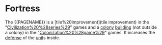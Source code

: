 # Fortress

The {{PAGENAME}} is a [tile%20improvement](tile improvement) in the "[Civilization%20%28series%29](Civilization)" games and a [colony](colony) [building](building) (not outside a colony) in the "[Colonization%20%28game%29](Colonization)" games. It increases the [defense](defense) of the [unit](unit)s inside.